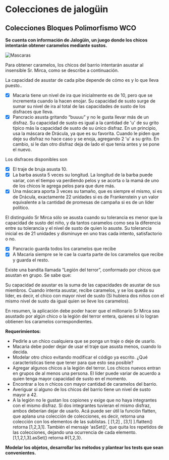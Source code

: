 # Colecciones de jalogüin

## Colecciones Bloques Polimorfismo WCO

**Se cuenta con información de Jalogüin, un juego donde los chicos intentarán obtener caramelos mediante sustos.**

![Mascaras](http://mla-s2-p.mlstatic.com/199011-MLA20469290685_102015-Y.jpg)

Para obtener caramelos, los chicos del barrio intentarán asustar al insensible Sr. Mirca, como se describe a continuación.
 
La capacidad de asustar de cada pibe depende de cómo es y lo que lleva puesto..
- [x] Macaria tiene un nivel de ira que inicialmente es de 10, pero que se incrementa cuando la hacen enojar. Su capacidad de susto surge de sumar su nivel de ira al total de las capacidades de susto de los disfraces que lleva. 
- [x] Pancracio asusta gritando “buuuu” y no le gusta llevar más de un disfraz. Su capacidad de susto es igual a la cantidad de 'u' de su grito típico más la capacidad de susto de su único disfraz. En un principio, usa la máscara de Drácula, ya que es su favorita. Cuando le piden que deje su disfraz no hace caso y se enoja, agregando 2 'u' a su grito. En cambio, si le dan otro disfraz deja de lado el que tenía antes y se pone el nuevo. 

Los disfraces disponibles son
- [x] El traje de bruja asusta 10.
- [x] La barba asusta 5 veces su longitud. La longitud de la barba puede variar, con el tiempo va perdiendo pelos y se acorta o la mamá de uno de los chicos le agrega pelos para que dure más.
- [x] Una máscara aporta 3 veces su tamaño, que es siempre el mismo, si es de Drácula, exactamente 22 unidades si es de Frankenstein y un valor equivalente a la cantidad de promesas de campaña si es de un líder político. 

El distinguido Sr Mirca sólo se asusta cuando su tolerancia es menor que la capacidad de susto del niño, y da tantos caramelos como sea la diferencia entre su tolerancia y el nivel de susto de quien lo asuste. Su tolerancia inicial es de 21 unidades y disminuye en uno tras cada intento, satisfactorio o no.
- [x] Pancracio guarda todos los caramelos que recibe
- [x] A Macaria siempre se le cae la cuarta parte de los caramelos que recibe y guarda el resto. 

Existe una bandita llamada “Legión del terror”, conformado por chicos que asustan en grupo. Se sabe que:

Su capacidad de asustar es la suma de las capacidades de asustar de sus miembros.
Cuando intenta asustar, recibe caramelos, y se los queda su líder, es decir, el chico con mayor nivel de susto (Si hubiera dos niños con el mismo nivel de susto da igual quien se lleve los caramelos).
                                                                                               
En resumen, la aplicación debe poder hacer que el millonario Sr Mirca sea asustado por algún chico o la legión del terror entera, quienes si lo logran obtienen los caramelos correspondientes.

**Requerimientos:**
- Pedirle a un chico cualquiera que se ponga un traje o deje de usarlo.
- Macaria debe poder dejar de usar el traje que asusta menos, cuando lo decida.
- Modelar otro chico evitando modificar el código ya escrito. ¿Qué características tiene que tener para que esto sea posible?
- Agregar algunos chicos a la legión del terror. Los chicos nuevos entran en grupos de al menos una persona. El líder puede variar de acuerdo a quien tenga mayor capacidad de susto en el momento.
- Encontrar a los n chicos con mayor cantidad de caramelos del barrio.
- Averiguar si alguno de los chicos del barrio tiene un nivel de susto mayor a 42.
- A la legión no le gustan los copiones y exige que no haya integrantes con el mismo disfraz. Si dos integrantes tuvieran el mismo disfraz, ambos deberían dejar de usarlo. Acá puede ser útil la función flatten, que aplana una colección de colecciones, es decir, retorna una colección con los elementos de las sublistas. [ [1,2] , [3,1] ].flatten() retorna [1,2,3,1]. También el mensaje ‘asSet()’, que quita los repetidos de las colecciones, dejando una ocurrencia de cada elemento. [1,1,2,1,3].asSet() retorna #{1,2,3}.
	
**Modelar los objetos, desarrollar los métodos y plantear los tests que sean convenientes.**

